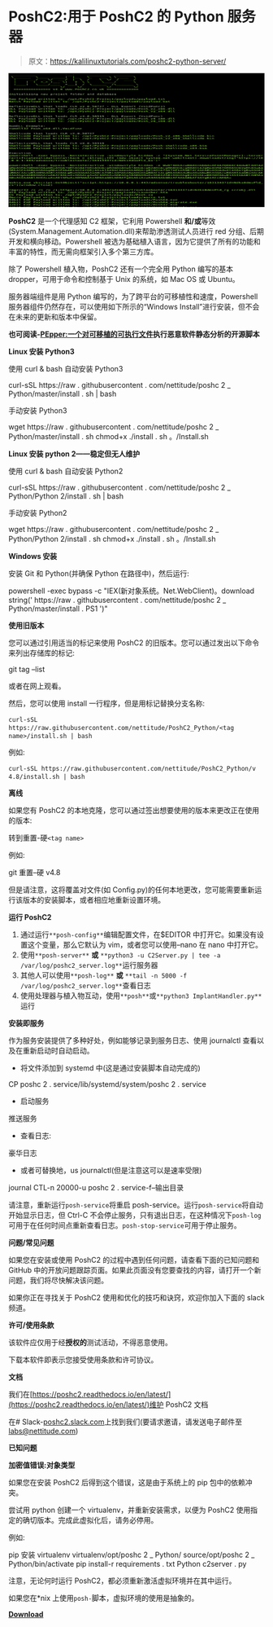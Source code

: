 # PoshC2:用于 PoshC2 的 Python 服务器

> 原文：<https://kalilinuxtutorials.com/poshc2-python-server/>

[![PoshC2 : Python Server for PoshC2](img/5e4a95134afe9cee2dd94e24ec3f5d38.png "PoshC2 : Python Server for PoshC2")](https://1.bp.blogspot.com/-H8sI7EIoJl4/XWARzKf_OdI/AAAAAAAACIo/qXk45abrdpI7EOSf_FqNezvVu0IIx7c1wCLcBGAs/s1600/pyshserver%25281%2529.png)

**PoshC2** 是一个代理感知 C2 框架，它利用 Powershell **和/或**等效(System.Management.Automation.dll)来帮助渗透测试人员进行 red 分组、后期开发和横向移动。Powershell 被选为基础植入语言，因为它提供了所有的功能和丰富的特性，而无需向框架引入多个第三方库。

除了 Powershell 植入物，PoshC2 还有一个完全用 Python 编写的基本 dropper，可用于命令和控制基于 Unix 的系统，如 Mac OS 或 Ubuntu。

服务器端组件是用 Python 编写的，为了跨平台的可移植性和速度，Powershell 服务器组件仍然存在，可以使用如下所示的“Windows Install”进行安装，但不会在未来的更新和版本中保留。

**也可阅读-[PEpper:一个对可移植的可执行文件](https://kalilinuxtutorials.com/pepper-malware-analysis-portable-executable/)执行恶意软件静态分析的开源脚本**

**Linux 安装 Python3**

使用 curl & bash 自动安装 Python3

curl-sSL https://raw . githubusercontent . com/nettitude/poshc 2 _ Python/master/install . sh | bash

手动安装 Python3

wget https://raw . githubusercontent . com/nettitude/poshc 2 _ Python/master/install . sh
chmod+x ./install . sh
。/Install.sh

**Linux 安装 python 2——稳定但无人维护**

使用 curl & bash 自动安装 Python2

curl-sSL https://raw . githubusercontent . com/nettitude/poshc 2 _ Python/Python 2/install . sh | bash

手动安装 Python2

wget https://raw . githubusercontent . com/nettitude/poshc 2 _ Python/Python 2/install . sh
chmod+x ./install . sh
。/Install.sh

**Windows 安装**

安装 Git 和 Python(并确保 Python 在路径中)，然后运行:

powershell -exec bypass -c "IEX(新对象系统。Net.WebClient)。download string(' https://raw . githubusercontent . com/nettitude/poshc 2 _ Python/master/install . PS1 ')"

**使用旧版本**

您可以通过引用适当的标记来使用 PoshC2 的旧版本。您可以通过发出以下命令来列出存储库的标记:

git tag –list

或者在网上观看。

然后，您可以使用 install 一行程序，但是用标记替换分支名称:

```
curl-sSL https://raw.githubusercontent.com/nettitude/PoshC2_Python/<tag name>/install.sh | bash
```

例如:

```
curl-sSL https://raw.githubusercontent.com/nettitude/PoshC2_Python/v 4.8/install.sh | bash
```

**离线**

如果您有 PoshC2 的本地克隆，您可以通过签出想要使用的版本来更改正在使用的版本:

转到重置-硬`<tag name>`

例如:

git 重置–硬 v4.8

但是请注意，这将覆盖对文件(如 Config.py)的任何本地更改，您可能需要重新运行该版本的安装脚本，或者相应地重新设置环境。

**运行 PoshC2**

1.  通过运行`**posh-config**`编辑配置文件，在$EDITOR 中打开它。如果没有设置这个变量，那么它默认为 vim，或者您可以使用–nano 在 nano 中打开它。
2.  使用`**posh-server**` **或** `**python3 -u C2Server.py | tee -a /var/log/poshc2_server.log**`运行服务器
3.  其他人可以使用`**posh-log**` **或** `**tail -n 5000 -f /var/log/poshc2_server.log**`查看日志
4.  使用处理器与植入物互动，使用`**posh**`或`**python3 ImplantHandler.py**`运行

**安装即服务**

作为服务安装提供了多种好处，例如能够记录到服务日志、使用 journalctl 查看以及在重新启动时自动启动。

*   将文件添加到 systemd 中(这是通过安装脚本自动完成的)

CP poshc 2 . service/lib/systemd/system/poshc 2 . service

*   启动服务

推送服务

*   查看日志:

豪华日志

*   或者可替换地，us journalctl(但是注意这可以是速率受限)

journal CTL-n 20000-u poshc 2 . service-f–输出目录

请注意，重新运行`posh-service`将重启 posh-service。运行`posh-service`将自动开始显示日志，但 Ctrl-C 不会停止服务，只有退出日志，在这种情况下`posh-log`可用于在任何时间点重新查看日志。`posh-stop-service`可用于停止服务。

**问题/常见问题**

如果您在安装或使用 PoshC2 的过程中遇到任何问题，请查看下面的已知问题和 GitHub 中的开放问题跟踪页面。如果此页面没有您要查找的内容，请打开一个新问题，我们将尽快解决该问题。

如果你正在寻找关于 PoshC2 使用和优化的技巧和诀窍，欢迎你加入下面的 slack 频道。

**许可/使用条款**

该软件应仅用于经**授权的**测试活动，不得恶意使用。

下载本软件即表示您接受使用条款和许可协议。

**文档**

我们在[https://poshc2.readthedocs.io/en/latest/](https://poshc2.readthedocs.io/en/latest/)维护 PoshC2 文档

在# Slack-[poshc2.slack.com](https://github.com/nettitude/PoshC2_Python/blob/master/poshc2.slack.com)上找到我们(要请求邀请，请发送电子邮件至[labs@nettitude.com](mailto:labs@nettitude.com))

**已知问题**

**加密值错误:对象类型**

如果您在安装 PoshC2 后得到这个错误，这是由于系统上的 pip 包中的依赖冲突。

尝试用 python 创建一个 virtualenv，并重新安装需求，以便为 PoshC2 使用指定的确切版本。完成此虚拟化后，请务必停用。

例如:

pip 安装 virtualenv
virtualenv/opt/poshc 2 _ Python/
source/opt/poshc 2 _ Python/bin/activate
pip install-r requirements . txt
Python c2server . py

注意，无论何时运行 PoshC2，都必须重新激活虚拟环境并在其中运行。

如果您在*nix 上使用`posh-`脚本，虚拟环境的使用是抽象的。

[**Download**](https://github.com/nettitude/PoshC2_Python)